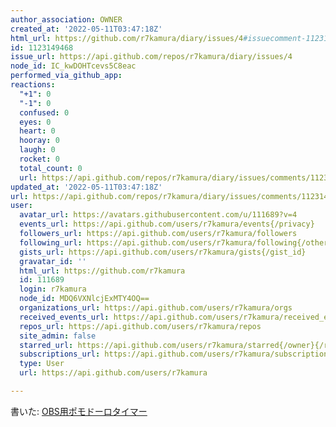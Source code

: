 ```yaml
---
author_association: OWNER
created_at: '2022-05-11T03:47:18Z'
html_url: https://github.com/r7kamura/diary/issues/4#issuecomment-1123149468
id: 1123149468
issue_url: https://api.github.com/repos/r7kamura/diary/issues/4
node_id: IC_kwDOHTcevs5C8eac
performed_via_github_app: 
reactions:
  "+1": 0
  "-1": 0
  confused: 0
  eyes: 0
  heart: 0
  hooray: 0
  laugh: 0
  rocket: 0
  total_count: 0
  url: https://api.github.com/repos/r7kamura/diary/issues/comments/1123149468/reactions
updated_at: '2022-05-11T03:47:18Z'
url: https://api.github.com/repos/r7kamura/diary/issues/comments/1123149468
user:
  avatar_url: https://avatars.githubusercontent.com/u/111689?v=4
  events_url: https://api.github.com/users/r7kamura/events{/privacy}
  followers_url: https://api.github.com/users/r7kamura/followers
  following_url: https://api.github.com/users/r7kamura/following{/other_user}
  gists_url: https://api.github.com/users/r7kamura/gists{/gist_id}
  gravatar_id: ''
  html_url: https://github.com/r7kamura
  id: 111689
  login: r7kamura
  node_id: MDQ6VXNlcjExMTY4OQ==
  organizations_url: https://api.github.com/users/r7kamura/orgs
  received_events_url: https://api.github.com/users/r7kamura/received_events
  repos_url: https://api.github.com/users/r7kamura/repos
  site_admin: false
  starred_url: https://api.github.com/users/r7kamura/starred{/owner}{/repo}
  subscriptions_url: https://api.github.com/users/r7kamura/subscriptions
  type: User
  url: https://api.github.com/users/r7kamura

---
```

書いた: [OBS用ポモドーロタイマー](https://r7kamura.com/articles/2022-05-11-pomodoro-timer-for-obs)
